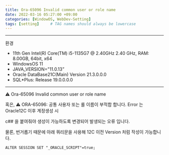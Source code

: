 ```yaml
---
title: Ora-65096 Invalid common user or role name
date: 2022-03-16 05:27:00 +09:00
categories: [WindowOS, WebDev-Setting]
tags: [setting]     # TAG names should always be lowercase
---
```


---

환경

- 11th Gen Intel(R) Core(TM) i5-1135G7 @ 2.40GHz   2.40 GHz, RAM: 8.00GB, 64bit, x64
- WindowsOS 11
- JAVA_VERSION="11.0.13”
- Oracle DataBase21C(Main) Version 21.3.0.0.0
- SQL*Plus: Release 19.0.0.0.0

---

⚠️ Ora-65096 Invalid common user or role name 

혹은, ⚠️ ORA-65096: 공통 사용자 또는 롤 이름이 부적합 합니다. Error 는 Oracle12C 이후 계정생성 시 

c## 을 붙여줘야 생성이 가능하도록 변경되어 발생되는 오류 입니다. 

물론, 번거롭기 때문에 아래 쿼리문을 사용해 12C 이전 Version 처럼 작성이 가능합니다.

```
ALTER SESSION SET "_ORACLE_SCRIPT"=true;
```